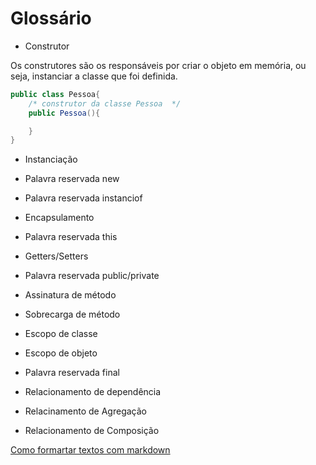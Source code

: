 # Glossário

* Construtor

Os construtores são os responsáveis por criar o objeto em memória, ou seja, instanciar a classe que foi definida.
```Java
public class Pessoa{
	/* construtor da classe Pessoa  */
	public Pessoa(){

	}
}
```

* Instanciação

* Palavra reservada new

* Palavra reservada instanciof

* Encapsulamento

* Palavra reservada this

* Getters/Setters

* Palavra reservada public/private

* Assinatura de método

* Sobrecarga de método

* Escopo de classe

* Escopo de objeto

* Palavra reservada final

* Relacionamento de dependência

* Relacinamento de Agregação

* Relacionamento de Composição

[Como formartar textos com markdown](https://github.com/adam-p/markdown-here/wiki/Markdown-Cheatsheet)
